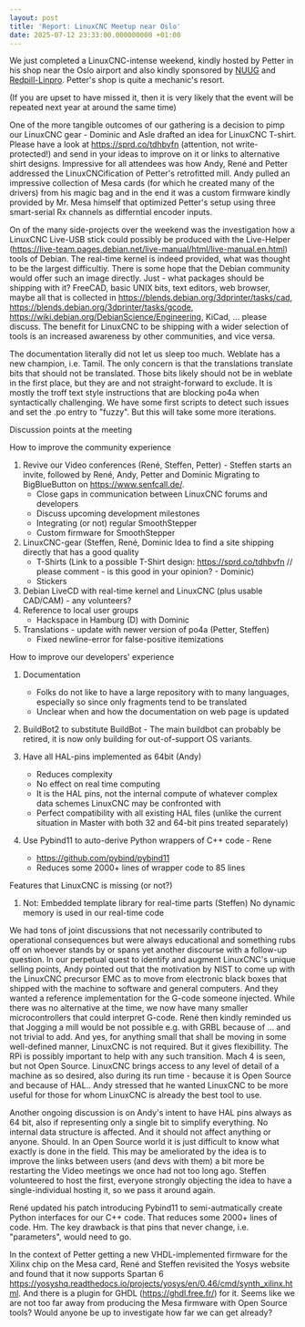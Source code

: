 ```yaml
---
layout: post
title: 'Report: LinuxCNC Meetup near Oslo'
date: 2025-07-12 23:33:00.000000000 +01:00
---
```


We just completed a LinuxCNC-intense weekend, kindly hosted by Petter in his shop near the Oslo airport and also kindly sponsored by [NUUG](https://www.nuug.no) and [Redpill-Linpro](https://www.redpill-linpro.com/en). 
Petter's shop is quite a mechanic's resort.

(If you are upset to have missed it, then it is very likely that the event will be repeated next year at around the same time)

One of the more tangible outcomes of our gathering is a decision to pimp our LinuxCNC gear - Dominic and Asle drafted an idea for LinuxCNC T-shirt. Please have a look at https://sprd.co/tdhbvfn (attention, not write-protected!) and send in your ideas to improve on it or links to alternative shirt designs. Impressive for all attendees was how Andy, René and Petter addressed the LinuxCNCification of Petter's retrofitted mill. Andy pulled an impressive collection of Mesa cards (for which he created many of the drivers) from his magic bag and in the end it was a custom firmware kindly provided by Mr. Mesa himself that optimized Petter's setup using three smart-serial Rx channels as differntial encoder inputs. 

On of the many side-projects over the weekend was the investigation how a LinuxCNC Live-USB stick could possibly be produced with the Live-Helper (https://live-team.pages.debian.net/live-manual/html/live-manual.en.html) tools of Debian. The real-time kernel is indeed provided, what was thought to be the largest difficultiy. There is some hope that the Debian community would offer such an image directly. Just - what packages should be shipping with it? FreeCAD, basic UNIX bits, text editors, web browser, maybe all that is collected in https://blends.debian.org/3dprinter/tasks/cad, https://blends.debian.org/3dprinter/tasks/gcode, https://wiki.debian.org/DebianScience/Engineering, KiCad, ... please discuss. The benefit for LinuxCNC to be shipping with a wider selection of tools is an increased awareness by other communities, and vice versa.

The documentation literally did not let us sleep too much. Weblate has a new champion, i.e. Tamil. The only concern is that the translations translate bits that should not be translated. Those bits likely should not be in weblate in the first place, but they are and not straight-forward to exclude. It is mostly the troff text style instructions that are blocking po4a when syntactically challenging. We have some first scripts to detect such issues and set the .po entry to "fuzzy". But this will take some more iterations.

Discussion points at the meeting

How to improve the community experience
1. Revive our Video conferences (René, Steffen, Petter) - Steffen starts an invite, followed by René, Andy, Petter and Dominic
    Migrating to BigBlueButton on https://www.senfcall.de/.
    - Close gaps in communication between LinuxCNC forums and developers
    - Discuss upcoming development milestones
    + Integrating (or not) regular SmoothStepper
    + Custom firmware for SmoothStepper
2. LinuxCNC-gear (Steffen, René, Dominic
    Idea to find a site shipping directly that has a good quality
    * T-Shirts  (Link to a possible T-Shirt design: https://sprd.co/tdhbvfn // please comment - is this good in your opinion? - Dominic)
    * Stickers
3. Debian LiveCD with real-time kernel and LinuxCNC (plus usable CAD/CAM) - any volunteers?
4. Reference to local user groups
    - Hackspace in Hamburg (D) with Dominic
5. Translations - update with newer version of po4a (Petter, Steffen)
    - Fixed newline-error for false-positive itemizations 

How to improve our developers' experience
1. Documentation
   - Folks do not like to have a large repository with to many languages, especially so since only fragments tend to be translated
   - Unclear when and how the documentation on web page is updated

2. BuildBot2 to substitute BuildBot - The main buildbot can probably be retired, it is now only building for out-of-support OS variants. 

3. Have all HAL-pins implemented as 64bit (Andy)
    - Reduces complexity
    - No effect on real time computing
    - It is the HAL pins, not the internal compute of whatever complex data schemes LinuxCNC may be confronted with
    - Perfect compatibility with all existing HAL files (unlike the current situation in Master with both 32 and 64-bit pins treated separately)
    
4. Use Pybind11 to auto-derive Python wrappers of C++ code - Rene
    - https://github.com/pybind/pybind11 
    - Reduces some 2000+ lines of wrapper code to 85 lines
    
Features that LinuxCNC is missing (or not?)
1. Not: Embedded template library for real-time parts (Steffen)
    No dynamic memory is used in our real-time code

We had tons of joint discussions that not necessarily contributed to operational consequences but were always educational and something rubs off on whoever stands by or spans yet another discourse with a follow-up question. In our perpetual quest to identify and augment LinuxCNC's unique selling points, Andy pointed out that the motivation by NIST to come up with the LinuxCNC precursor EMC as to move from electronic black boxes that shipped with the machine to software and general computers. And they wanted a reference implementation for the G-code someone injected. While there was no alternative at the time, we now have many smaller microcontrollers that could interpret G-code. René then kindly reminded us that Jogging a mill would be not possible e.g. with GRBL because of ... and not trivial to add. And yes, for anything small that shall be moving in some well-defined manner, LinuxCNC is not required. But it gives flexibillity. The RPi is possibly important to help with any such transition. Mach 4 is seen, but not Open Source. LinuxCNC brings access to any level of detail of a machine as so desired, also during its run time - because it is Open Source and because of HAL..  Andy stressed that he wanted LinuxCNC to be more useful for those for whom LinuxCNC is already the best tool to use.

Another ongoing discussion is on Andy's intent to have HAL pins always as 64 bit, also if representing only a single bit to simplify everything. No internal data structure is affected. And it should not affect anything or anyone. Should. In an Open Source world it is just difficult to know what exactly is done in the field. This may be ameliorated by the idea is to improve the links between users (and devs with them) a bit more be restarting the Video meetings we once had not too long ago. Steffen volunteered to host the first, everyone strongly objecting the idea to have a single-individual hosting it, so we pass it around again.

René updated his patch introducing Pybind11 to semi-autmatically create Python interfaces for our C++ code. That reduces some 2000+ lines of code. Hm. The key drawback is that pins that never change, i.e. "parameters", would need to go. 

In the context of Petter getting a new VHDL-implemented firmware for the Xilinx chip on the Mesa card, René and Steffen revisited the Yosys website and found that it now supports Spartan 6 https://yosyshq.readthedocs.io/projects/yosys/en/0.46/cmd/synth_xilinx.html. And there is a plugin for GHDL (https://ghdl.free.fr/) for it. Seems like we are not too far away from producing the Mesa firmware with Open Source tools? Would anyone be up to investigate how far we can get already?




